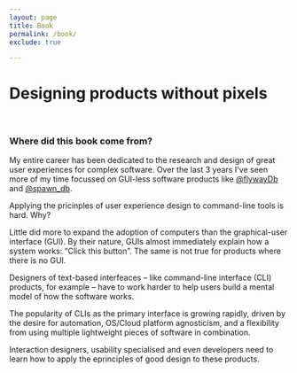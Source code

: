 ```yaml
---
layout: page
title: Book
permalink: /book/
exclude: true

---
```


# Designing products without pixels 
<br/>
<script async data-uid="de5ff9a08d" src="https://relentless-maker-3970.ck.page/de5ff9a08d/index.js"></script>

### Where did this book come from?

My entire career has been dedicated to the research and design of great user experiences for complex software. Over the last 3 years I've seen more of my time focussed on GUI-less software products like [@flywayDb](https://www.twitter.com/flywaydb) and [@spawn_db](https://twitter.com/spawn_db). 

Applying the pricinples of user experience design to command-line tools is hard. Why?

Little did more to expand the adoption of computers than the graphical-user interface (GUI). By their nature, GUIs almost immediately explain how a system works: “Click this button”. The same is not true for products where there is no GUI. 

Designers of text-based interfeaces – like command-line interface (CLI) products, for example – have to work harder to help users build a mental model of how the software works.

The popularity of CLIs as the primary interface is growing rapidly, driven by the desire for automation, OS/Cloud platform agnosticism, and a flexibility from using multiple lightweight pieces of software in combination.

Interaction designers, usability specialised and even developers need to learn how to apply the eprinciples of good design to these products.
